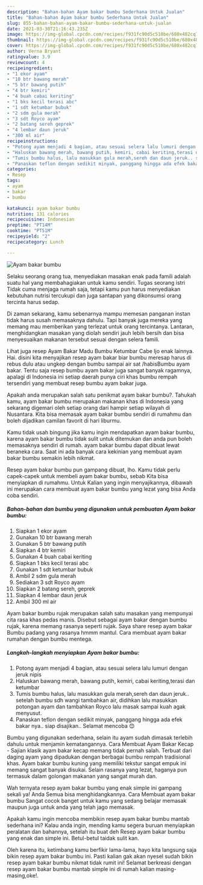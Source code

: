 ```yaml
---
description: "Bahan-bahan Ayam bakar bumbu Sederhana Untuk Jualan"
title: "Bahan-bahan Ayam bakar bumbu Sederhana Untuk Jualan"
slug: 855-bahan-bahan-ayam-bakar-bumbu-sederhana-untuk-jualan
date: 2021-03-30T21:16:43.235Z
image: https://img-global.cpcdn.com/recipes/f931fc90d5c510be/680x482cq70/ayam-bakar-bumbu-foto-resep-utama.jpg
thumbnail: https://img-global.cpcdn.com/recipes/f931fc90d5c510be/680x482cq70/ayam-bakar-bumbu-foto-resep-utama.jpg
cover: https://img-global.cpcdn.com/recipes/f931fc90d5c510be/680x482cq70/ayam-bakar-bumbu-foto-resep-utama.jpg
author: Verna Bryant
ratingvalue: 3.9
reviewcount: 4
recipeingredient:
- "1 ekor ayam"
- "10 btr bawang merah"
- "5 btr bawang putih"
- "4 btr kemiri"
- "4 buah cabai keriting"
- "1 bks kecil terasi abc"
- "1 sdt ketumbar bubuk"
- "2 sdm gula merah"
- "3 sdt Royco ayam"
- "2 batang sereh geprek"
- "4 lembar daun jeruk"
- "300 ml air"
recipeinstructions:
- "Potong ayam menjadi 4 bagian, atau sesuai selera lalu lumuri dengan jeruk nipis"
- "Haluskan bawang merah, bawang putih, kemiri, cabai keriting,terasi dan ketumbar"
- "Tumis bumbu halus, lalu masukkan gula merah,sereh dan daun jeruk.. setelah bumbu sdh wangi tambahkan air, didihkan lalu masukkan potongan ayam dan tambahkan Royco lalu masak sampai kuah agak menyusut."
- "Panaskan teflon dengan sedikit minyak, panggang hingga ada efek bakar nya.. siap disajikan.. Selamat mencoba 😊"
categories:
- Resep
tags:
- ayam
- bakar
- bumbu

katakunci: ayam bakar bumbu 
nutrition: 131 calories
recipecuisine: Indonesian
preptime: "PT14M"
cooktime: "PT51M"
recipeyield: "2"
recipecategory: Lunch

---
```



![Ayam bakar bumbu](https://img-global.cpcdn.com/recipes/f931fc90d5c510be/680x482cq70/ayam-bakar-bumbu-foto-resep-utama.jpg)

Selaku seorang orang tua, menyediakan masakan enak pada famili adalah suatu hal yang membahagiakan untuk kamu sendiri. Tugas seorang istri Tidak cuma menjaga rumah saja, tetapi kamu pun harus menyediakan kebutuhan nutrisi tercukupi dan juga santapan yang dikonsumsi orang tercinta harus sedap.

Di zaman  sekarang, kamu sebenarnya mampu memesan panganan instan tidak harus susah memasaknya dahulu. Tapi banyak juga mereka yang memang mau memberikan yang terlezat untuk orang tercintanya. Lantaran, menghidangkan masakan yang diolah sendiri jauh lebih bersih dan bisa menyesuaikan makanan tersebut sesuai dengan selera famili. 

Lihat juga resep Ayam Bakar Madu Bumbu Ketumbar Cabe Ijo enak lainnya. Hai. disini kita menyajikan resep ayam bakar biar bumbu meresap harus di rebus dulu atau ungkep dengan bumbu sampai air sat /habisBumbu ayam bakar. Tentu saja resep bumbu ayam bakar juga sangat banyak ragamnya, apalagi di Indonesia ini setiap daerah punya ciri khas bumbu rempah tersendiri yang membuat resep bumbu ayam bakar juga.

Apakah anda merupakan salah satu penikmat ayam bakar bumbu?. Tahukah kamu, ayam bakar bumbu merupakan makanan khas di Indonesia yang sekarang digemari oleh setiap orang dari hampir setiap wilayah di Nusantara. Kita bisa memasak ayam bakar bumbu sendiri di rumahmu dan boleh dijadikan camilan favorit di hari liburmu.

Kamu tidak usah bingung jika kamu ingin mendapatkan ayam bakar bumbu, karena ayam bakar bumbu tidak sulit untuk ditemukan dan anda pun boleh memasaknya sendiri di rumah. ayam bakar bumbu dapat dibuat lewat beraneka cara. Saat ini ada banyak cara kekinian yang membuat ayam bakar bumbu semakin lebih nikmat.

Resep ayam bakar bumbu pun gampang dibuat, lho. Kamu tidak perlu capek-capek untuk membeli ayam bakar bumbu, sebab Kita bisa menyiapkan di rumahmu. Untuk Kalian yang ingin menyajikannya, dibawah ini merupakan cara membuat ayam bakar bumbu yang lezat yang bisa Anda coba sendiri.

<!--inarticleads1-->

##### Bahan-bahan dan bumbu yang digunakan untuk pembuatan Ayam bakar bumbu:

1. Siapkan 1 ekor ayam
1. Gunakan 10 btr bawang merah
1. Gunakan 5 btr bawang putih
1. Siapkan 4 btr kemiri
1. Gunakan 4 buah cabai keriting
1. Siapkan 1 bks kecil terasi abc
1. Gunakan 1 sdt ketumbar bubuk
1. Ambil 2 sdm gula merah
1. Sediakan 3 sdt Royco ayam
1. Siapkan 2 batang sereh, geprek
1. Siapkan 4 lembar daun jeruk
1. Ambil 300 ml air


Ayam bakar bumbu rujak merupakan salah satu masakan yang mempunyai cita rasa khas pedas manis. Disebut sebagai ayam bakar dengan bumbu rujak, karena memang rasanya seperti rujak. Saya share resep ayam bakar Bumbu padang yang rasanya hmmm mantul. Cara membuat ayam bakar rumahan dengan bumbu mentega. 

<!--inarticleads2-->

##### Langkah-langkah menyiapkan Ayam bakar bumbu:

1. Potong ayam menjadi 4 bagian, atau sesuai selera lalu lumuri dengan jeruk nipis
1. Haluskan bawang merah, bawang putih, kemiri, cabai keriting,terasi dan ketumbar
1. Tumis bumbu halus, lalu masukkan gula merah,sereh dan daun jeruk.. setelah bumbu sdh wangi tambahkan air, didihkan lalu masukkan potongan ayam dan tambahkan Royco lalu masak sampai kuah agak menyusut.
1. Panaskan teflon dengan sedikit minyak, panggang hingga ada efek bakar nya.. siap disajikan.. Selamat mencoba 😊


Bumbu yang digunakan sederhana, selain itu ayam sudah dimasak terlebih dahulu untuk menjamin kematangannya. Cara Membuat Ayam Bakar Kecap - Sajian klasik ayam bakar kecap memang tidak pernah salah. Terbuat dari daging ayam yang dipadukan dengan berbagai bumbu rempah tradisional khas. Ayam bakar bumbu kuning yang memiliki tekstur sangat empuk ini memang sangat banyak disukai. Selain rasanya yang lezat, haganya pun termasuk dalam golongan makanan yang sangat murah dan. 

Wah ternyata resep ayam bakar bumbu yang enak simple ini gampang sekali ya! Anda Semua bisa menghidangkannya. Cara Membuat ayam bakar bumbu Sangat cocok banget untuk kamu yang sedang belajar memasak maupun juga untuk anda yang telah jago memasak.

Apakah kamu ingin mencoba membikin resep ayam bakar bumbu mantab sederhana ini? Kalau anda ingin, mending kamu segera buruan menyiapkan peralatan dan bahannya, setelah itu buat deh Resep ayam bakar bumbu yang enak dan simple ini. Betul-betul taidak sulit kan. 

Oleh karena itu, ketimbang kamu berfikir lama-lama, hayo kita langsung saja bikin resep ayam bakar bumbu ini. Pasti kalian gak akan nyesel sudah bikin resep ayam bakar bumbu nikmat tidak rumit ini! Selamat berkreasi dengan resep ayam bakar bumbu mantab simple ini di rumah kalian masing-masing,oke!.

